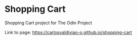 # Shopping Cart
Shopping Cart project for The Odin Project

Link to page: https://carlosvaldiviao-o.github.io/shopping-cart
